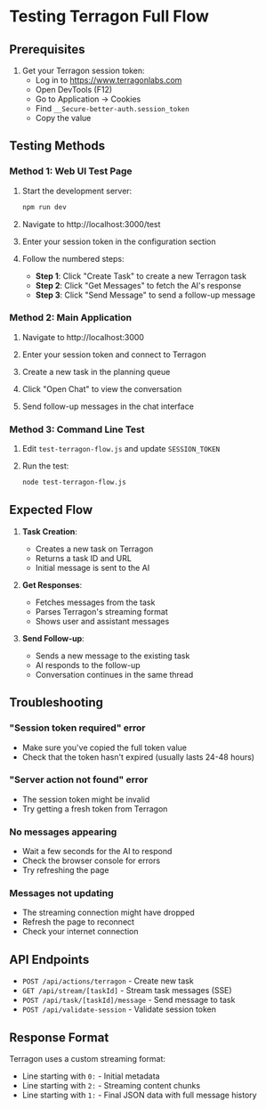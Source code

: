 # Testing Terragon Full Flow

## Prerequisites

1. Get your Terragon session token:
   - Log in to https://www.terragonlabs.com
   - Open DevTools (F12)
   - Go to Application → Cookies
   - Find `__Secure-better-auth.session_token`
   - Copy the value

## Testing Methods

### Method 1: Web UI Test Page

1. Start the development server:
   ```bash
   npm run dev
   ```

2. Navigate to http://localhost:3000/test

3. Enter your session token in the configuration section

4. Follow the numbered steps:
   - **Step 1**: Click "Create Task" to create a new Terragon task
   - **Step 2**: Click "Get Messages" to fetch the AI's response
   - **Step 3**: Click "Send Message" to send a follow-up message

### Method 2: Main Application

1. Navigate to http://localhost:3000

2. Enter your session token and connect to Terragon

3. Create a new task in the planning queue

4. Click "Open Chat" to view the conversation

5. Send follow-up messages in the chat interface

### Method 3: Command Line Test

1. Edit `test-terragon-flow.js` and update `SESSION_TOKEN`

2. Run the test:
   ```bash
   node test-terragon-flow.js
   ```

## Expected Flow

1. **Task Creation**: 
   - Creates a new task on Terragon
   - Returns a task ID and URL
   - Initial message is sent to the AI

2. **Get Responses**:
   - Fetches messages from the task
   - Parses Terragon's streaming format
   - Shows user and assistant messages

3. **Send Follow-up**:
   - Sends a new message to the existing task
   - AI responds to the follow-up
   - Conversation continues in the same thread

## Troubleshooting

### "Session token required" error
- Make sure you've copied the full token value
- Check that the token hasn't expired (usually lasts 24-48 hours)

### "Server action not found" error
- The session token might be invalid
- Try getting a fresh token from Terragon

### No messages appearing
- Wait a few seconds for the AI to respond
- Check the browser console for errors
- Try refreshing the page

### Messages not updating
- The streaming connection might have dropped
- Refresh the page to reconnect
- Check your internet connection

## API Endpoints

- `POST /api/actions/terragon` - Create new task
- `GET /api/stream/[taskId]` - Stream task messages (SSE)
- `POST /api/task/[taskId]/message` - Send message to task
- `POST /api/validate-session` - Validate session token

## Response Format

Terragon uses a custom streaming format:
- Line starting with `0:` - Initial metadata
- Line starting with `2:` - Streaming content chunks
- Line starting with `1:` - Final JSON data with full message history